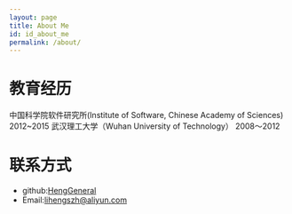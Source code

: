 ```yaml
---
layout: page
title: About Me
id: id_about_me
permalink: /about/
---
```


教育经历
===
中国科学院软件研究所(Institute of Software, Chinese Academy of Sciences)  2012~2015
武汉理工大学（Wuhan University of Technology） 2008～2012

联系方式
===

- github:[HengGeneral](https://github.com/HengGeneral)
- Email:[lihengszh@aliyun.com](lihengszh@aliyun.com)
